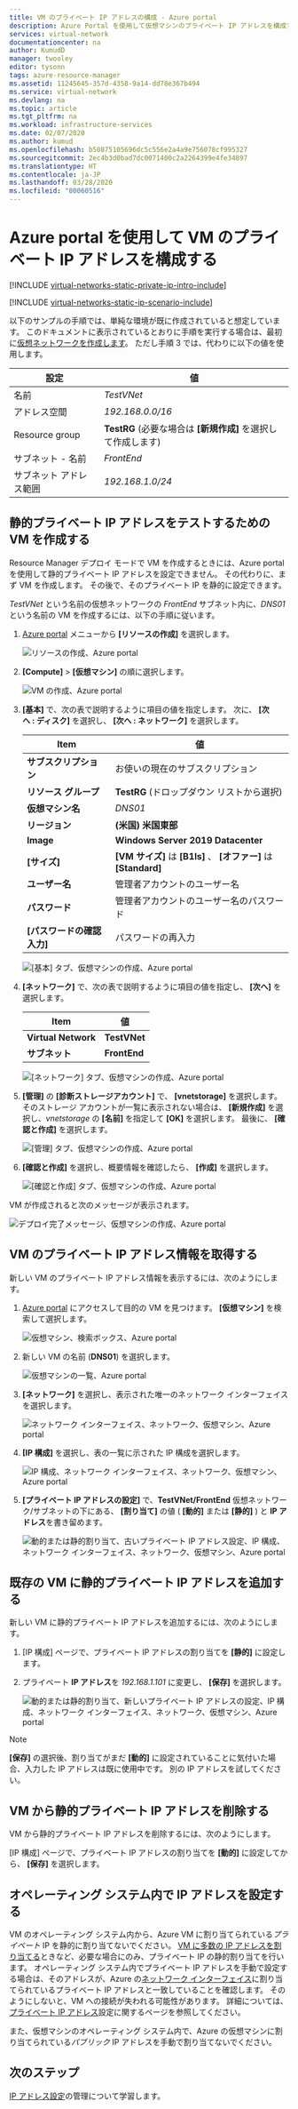 ```yaml
---
title: VM のプライベート IP アドレスの構成 - Azure portal
description: Azure Portal を使用して仮想マシンのプライベート IP アドレスを構成する方法について説明します。
services: virtual-network
documentationcenter: na
author: KumudD
manager: twooley
editor: tysonn
tags: azure-resource-manager
ms.assetid: 11245645-357d-4358-9a14-dd78e367b494
ms.service: virtual-network
ms.devlang: na
ms.topic: article
ms.tgt_pltfrm: na
ms.workload: infrastructure-services
ms.date: 02/07/2020
ms.author: kumud
ms.openlocfilehash: b50875105696dc5c556e2a4a9e756078cf995327
ms.sourcegitcommit: 2ec4b3d0bad7dc0071400c2a2264399e4fe34897
ms.translationtype: HT
ms.contentlocale: ja-JP
ms.lasthandoff: 03/28/2020
ms.locfileid: "80060516"
---
```

# <a name="configure-a-private-ip-address-for-a-vm-using-the-azure-portal"></a>Azure portal を使用して VM のプライベート IP アドレスを構成する

[!INCLUDE [virtual-networks-static-private-ip-intro-include](../../includes/virtual-networks-static-private-ip-intro-include.md)]

[!INCLUDE [virtual-networks-static-ip-scenario-include](../../includes/virtual-networks-static-ip-scenario-include.md)]

以下のサンプルの手順では、単純な環境が既に作成されていると想定しています。 このドキュメントに表示されているとおりに手順を実行する場合は、最初に[仮想ネットワークを作成します](quick-create-portal.md#create-a-virtual-network)。 ただし手順 3 では、代わりに以下の値を使用します。

| 設定 | 値 |
| ------- | ----- |
| 名前 | *TestVNet* |
| アドレス空間 | *192.168.0.0/16* |
| Resource group | **TestRG** (必要な場合は **[新規作成]** を選択して作成します) |
| サブネット - 名前 | *FrontEnd* |
| サブネット アドレス範囲 | *192.168.1.0/24* |

## <a name="create-a-vm-for-testing-static-private-ip-addresses"></a>静的プライベート IP アドレスをテストするための VM を作成する
Resource Manager デプロイ モードで VM を作成するときには、Azure portal を使用して静的プライベート IP アドレスを設定できません。 その代わりに、まず VM を作成します。 その後で、そのプライベート IP を静的に設定できます。

*TestVNet* という名前の仮想ネットワークの *FrontEnd* サブネット内に、*DNS01* という名前の VM を作成するには、以下の手順に従います。

1. [Azure portal](https://portal.azure.com) メニューから **[リソースの作成]** を選択します。

    ![リソースの作成、Azure portal](./media/virtual-networks-static-ip-arm-pportal/create-a-resource.png)
2. **[Compute]**  >  **[仮想マシン]** の順に選択します。

    ![VM の作成、Azure portal](./media/virtual-networks-static-ip-arm-pportal/compute-virtual-machine.png)
3. **[基本]** で、次の表で説明するように項目の値を指定します。 次に、 **[次へ&nbsp;:&nbsp;ディスク]** を選択し、 **[次へ&nbsp;:&nbsp;ネットワーク]** を選択します。

    | Item | 値 |
    | --- | --- |
    | **サブスクリプション** | お使いの現在のサブスクリプション |
    | **リソース グループ** | **TestRG** (ドロップダウン リストから選択) |
    | **仮想マシン名** | *DNS01* |
    | **リージョン** | **(米国) 米国東部** |
    | **Image** | **Windows Server 2019 Datacenter** |
    | **[サイズ]** | **[VM サイズ]** は **[B1ls]** 、 **[オファー]** は **[Standard]** |
    | **ユーザー名** | 管理者アカウントのユーザー名 |
    | **パスワード** | 管理者アカウントのユーザー名のパスワード |
    | **[パスワードの確認入力]** | パスワードの再入力 |

    ![[基本] タブ、仮想マシンの作成、Azure portal](./media/virtual-networks-static-ip-arm-pportal/create-a-virtual-machine-basics.png)
4. **[ネットワーク]** で、次の表で説明するように項目の値を指定し、 **[次へ]** を選択します。

    | Item | 値 |
    | --- | --- |
    | **Virtual Network** | **TestVNet** |
    | **サブネット** | **FrontEnd** |

    ![[ネットワーク] タブ、仮想マシンの作成、Azure portal](./media/virtual-networks-static-ip-arm-pportal/create-a-virtual-machine-networking.png)
5. **[管理]** の **[診断ストレージアカウント]** で、 **[vnetstorage]** を選択します。 そのストレージ アカウントが一覧に表示されない場合は、 **[新規作成]** を選択し、*vnetstorage* の **[名前]** を指定して **[OK]** を選択します。 最後に、 **[確認と作成]** を選択します。

    ![[管理] タブ、仮想マシンの作成、Azure portal](./media/virtual-networks-static-ip-arm-pportal/create-a-virtual-machine-management.png)
6. **[確認と作成]** を選択し、概要情報を確認したら、 **[作成]** を選択します。

    ![[確認と作成] タブ、仮想マシンの作成、Azure portal](./media/virtual-networks-static-ip-arm-pportal/create-a-virtual-machine-review-create.png)

VM が作成されると次のメッセージが表示されます。

![デプロイ完了メッセージ、仮想マシンの作成、Azure portal](./media/virtual-networks-static-ip-arm-pportal/deployment-is-complete.png)

## <a name="retrieve-private-ip-address-information-for-a-vm"></a>VM のプライベート IP アドレス情報を取得する
新しい VM のプライベート IP アドレス情報を表示するには、次のようにします。

1. [Azure portal](https://portal.azure.com) にアクセスして目的の VM を見つけます。 **[仮想マシン]** を検索して選択します。

    ![仮想マシン、検索ボックス、Azure portal](./media/virtual-networks-static-ip-arm-pportal/search-box-virtual-machines.png)

2. 新しい VM の名前 (**DNS01**) を選択します。

    ![仮想マシンの一覧、Azure portal](./media/virtual-networks-static-ip-arm-pportal/virtual-machine-list.png)

3. **[ネットワーク]** を選択し、表示された唯一のネットワーク インターフェイスを選択します。

    ![ネットワーク インターフェイス、ネットワーク、仮想マシン、Azure portal](./media/virtual-networks-static-ip-arm-pportal/networking-network-interface.png)

4. **[IP 構成]** を選択し、表の一覧に示された IP 構成を選択します。

    ![IP 構成、ネットワーク インターフェイス、ネットワーク、仮想マシン、Azure portal](./media/virtual-networks-static-ip-arm-pportal/network-interface-ip-configurations.png)

5. **[プライベート IP アドレスの設定]** で、**TestVNet/FrontEnd** 仮想ネットワーク/サブネットの下にある、 **[割り当て]** の値 ( **[動的]** または **[静的]** ) と **IP アドレス**を書き留めます。

    ![動的または静的割り当て、古いプライベート IP アドレス設定、IP 構成、ネットワーク インターフェイス、ネットワーク、仮想マシン、Azure portal](./media/virtual-networks-static-ip-arm-pportal/private-ip-address-settings-old.png)

## <a name="add-a-static-private-ip-address-to-an-existing-vm"></a>既存の VM に静的プライベート IP アドレスを追加する
新しい VM に静的プライベート IP アドレスを追加するには、次のようにします。

1. [IP 構成] ページで、プライベート IP アドレスの割り当てを **[静的]** に設定します。
2. プライベート **IP アドレス**を *192.168.1.101* に変更し、 **[保存]** を選択します。
   
    ![動的または静的割り当て、新しいプライベート IP アドレスの設定、IP 構成、ネットワーク インターフェイス、ネットワーク、仮想マシン、Azure portal](./media/virtual-networks-static-ip-arm-pportal/private-ip-address-settings-new.png)

> [!NOTE]
> **[保存]** の選択後、割り当てがまだ **[動的]** に設定されていることに気付いた場合、入力した IP アドレスは既に使用中です。 別の IP アドレスを試してください。

## <a name="remove-a-static-private-ip-address-from-a-vm"></a>VM から静的プライベート IP アドレスを削除する
VM から静的プライベート IP アドレスを削除するには、次のようにします。

[IP 構成] ページで、プライベート IP アドレスの割り当てを **[動的]** に設定してから、 **[保存]** を選択します。

## <a name="set-ip-addresses-within-the-operating-system"></a>オペレーティング システム内で IP アドレスを設定する

VM のオペレーティング システム内から、Azure VM に割り当てられている*プライベート* IP を静的に割り当てないでください。 [VM に多数の IP アドレスを割り当てる](virtual-network-multiple-ip-addresses-portal.md)ときなど、必要な場合にのみ、プライベート IP の静的割り当てを行います。 オペレーティング システム内でプライベート IP アドレスを手動で設定する場合は、そのアドレスが、Azure の[ネットワーク インターフェイス](virtual-network-network-interface-addresses.md#change-ip-address-settings)に割り当てられているプライベート IP アドレスと一致していることを確認します。 そのようにしないと、VM への接続が失われる可能性があります。 詳細については、[プライベート IP アドレス](virtual-network-network-interface-addresses.md#private)設定に関するページを参照してください。

また、仮想マシンのオペレーティング システム内で、Azure の仮想マシンに割り当てられている*パブリック* IP アドレスを手動で割り当てないでください。

## <a name="next-steps"></a>次のステップ

[IP アドレス設定](virtual-network-network-interface-addresses.md)の管理について学習します。
